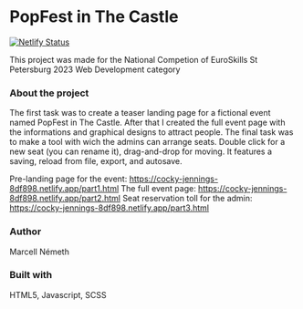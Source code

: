 # PopFest in The Castle

[![Netlify Status](https://api.netlify.com/api/v1/badges/be93b718-a6df-402a-b4a4-855ba186c97d/deploy-status)](https://app.netlify.com/sites/cocky-jennings-8df898/deploys)

This project was made for the National Competion of EuroSkills St Petersburg 2023 Web Development category

### About the project ###

The first task was to create a teaser landing page for a fictional event named PopFest in The Castle. After that I created the full event page with the
informations and graphical designs to attract people. The final task was to make a tool with wich the admins can arrange seats. Double click for a new seat (you can rename it), drag-and-drop for moving. It features a saving, reload from file, export, and autosave.

Pre-landing page for the event: https://cocky-jennings-8df898.netlify.app/part1.html
The full event page: https://cocky-jennings-8df898.netlify.app/part2.html
Seat reservation toll for the admin: https://cocky-jennings-8df898.netlify.app/part3.html

### Author ###

Marcell Németh

### Built with ###

HTML5, Javascript, SCSS
